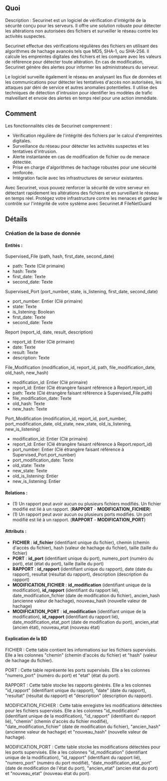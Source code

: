 ## Quoi

Description : Securinet est un logiciel de vérification d'intégrité de la sécurité conçu pour les serveurs. Il offre une solution robuste pour détecter les altérations non autorisées des fichiers et surveiller le réseau contre les activités suspectes.

Securinet effectue des vérifications régulières des fichiers en utilisant des algorithmes de hachage avancés tels que MD5, SHA-1, ou SHA-256. Il calcule les empreintes digitales des fichiers et les compare avec les valeurs de référence pour détecter toute altération. En cas de modification, Securinet génère des alertes pour informer les administrateurs du serveur.

Le logiciel surveille également le réseau en analysant les flux de données et les communications pour détecter les tentatives d'accès non autorisées, les attaques par déni de service et autres anomalies potentielles. Il utilise des techniques de détection d'intrusion pour identifier les modèles de trafic malveillant et envoie des alertes en temps réel pour une action immédiate.

## Comment

Les fonctionnalités clés de Securinet comprennent :

-   Vérification régulière de l'intégrité des fichiers par le calcul d'empreintes digitales.
-   Surveillance du réseau pour détecter les activités suspectes et les tentatives d'intrusion.
-   Alerte instantanée en cas de modification de fichier ou de menace détectée.
-   Prise en charge d'algorithmes de hachage robustes pour une sécurité renforcée.
-   Intégration facile avec les infrastructures de serveur existantes.

Avec Securinet, vous pouvez renforcer la sécurité de votre serveur en détectant rapidement les altérations des fichiers et en surveillant le réseau en temps réel. Protégez votre infrastructure contre les menaces et gardez le contrôle sur l'intégrité de votre système avec Securinet.# FileNetGuard

## Détails

### Création de la base de donnée

#### Entités :
Supervised_File (path, hash, first_date, second_date)
- path: Texte (Clé primaire)
- hash: Texte
- first_date: Texte
- second_date: Texte

Supervised_Port (port_number, state, is_listening, first_date, second_date)
- port_number: Entier (Clé primaire)
- state: Texte
- is_listening: Boolean
- first_date: Texte
- second_date: Texte

Report (report_id, date, result, description)
- report_id: Entier (Clé primaire)
- date: Texte
- result: Texte
- description: Texte

File_Modification (modification_id, report_id, path, file_modification_date, old_hash, new_hash)
- modification_id: Entier (Clé primaire)
- report_id: Entier (Clé étrangère faisant référence à Report.report_id)
- path: Texte (Clé étrangère faisant référence à Supervised_File.path)
- file_modification_date: Texte
- old_hash: Texte
- new_hash: Texte

Port_Modification (modification_id, report_id, port_number, port_modification_date, old_state, new_state, old_is_listening, new_is_listening)
- modification_id: Entier (Clé primaire)
- report_id: Entier (Clé étrangère faisant référence à Report.report_id)
- port_number: Entier (Clé étrangère faisant référence à Supervised_Port.port_number)
- port_modification_date: Texte
- old_state: Texte
- new_state: Texte
- old_is_listening: Entier
- new_is_listening: Entier

####  Relations :
-   (1) Un rapport peut avoir aucun ou plusieurs fichiers modifiés. Un fichier modifié est lié à un rapport. (**RAPPORT** - **MODIFICATION_FICHIER**)
-   (1) Un rapport peut avoir aucun ou plusieurs ports modifiés. Un port modifié est lié à un rapport. (**RAPPORT** - **MODIFICATION_PORT**)

####  Attributs :
-   **FICHIER** : **id_fichier** (identifiant unique du fichier), chemin (chemin d'accès du fichier), hash (valeur de hachage du fichier), taille (taille du fichier)
-   **PORT** : **id_port** (identifiant unique du port), numero_port (numéro du port), etat (état du port), taille (taille du port)
-   **RAPPORT** : **id_rapport** (identifiant unique du rapport), date (date du rapport), resultat (résultat du rapport), description (description du rapport)
-   **MODIFICATION_FICHIER** : **id_modification** (identifiant unique de la modification), **id_rapport** (identifiant du rapport lié), date_modification_fichier (date de modification du fichier), ancien_hash (ancienne valeur de hachage), nouveau_hash (nouvelle valeur de hachage)
-   **MODIFICATION_PORT** : **id_modification** (identifiant unique de la modification), **id_rapport** (identifiant du rapport lié), date_modification_etat_port (date de modification du port), ancien_etat (ancien état), nouveau_etat (nouveau état)

####  Explication de la BD
FICHIER : Cette table contient les informations sur les fichiers supervisés. Elle a les colonnes "chemin" (chemin d'accès du fichier) et "hash" (valeur de hachage du fichier).

PORT : Cette table représente les ports supervisés. Elle a les colonnes "numero_port" (numéro du port) et "etat" (état du port).

RAPPORT : Cette table stocke les rapports générés. Elle a les colonnes "id_rapport" (identifiant unique du rapport), "date" (date du rapport), "resultat" (résultat du rapport) et "description" (description du rapport).

MODIFICATION_FICHIER : Cette table enregistre les modifications détectées pour les fichiers supervisés. Elle a les colonnes "id_modification" (identifiant unique de la modification), "id_rapport" (identifiant du rapport lié), "chemin" (chemin d'accès du fichier modifié), "date_modification_fichier" (date de modification du fichier), "ancien_hash" (ancienne valeur de hachage) et "nouveau_hash" (nouvelle valeur de hachage).

MODIFICATION_PORT : Cette table stocke les modifications détectées pour les ports supervisés. Elle a les colonnes "id_modification" (identifiant unique de la modification), "id_rapport" (identifiant du rapport lié), "numero_port" (numéro du port modifié), "date_modification_etat_port" (date de modification de l'état du port), "ancien_etat" (ancien état du port) et "nouveau_etat" (nouveau état du port).
